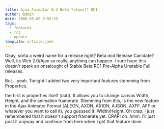 ```yaml
---
title: Ajax Animator 0.2 Beta *almost* RC1
author: admin
date: 2008-08-02 9:59:39
tags: 
  - features
  - rc1
  - update
template: article.jade
---
```


Okay, sorta  a weird name for a release right? Beta _and_ Release Canidate? Well, its Web 2.0/Ajax so really, anything can happen. I sure hope this doesn't spark an onsalought of Stable Beta RC1 Pre-Alpha Unstable Full releases.

But... yeah. Tonight I added two very important features stemming from Properties.

the first is properties itself (duh). It allows you to change canvas Width, Height, and the animation framerate. Stemming from this, is the new feature in the Ajax Animator Format (ALEON, AXON, AXION, AJSON, AXFF, AFF or whatever you want to call it), you guessed it: Width/Height. Oh crap. I just remembered that it doesn't support framerate yet. CRAP! oh. hmm. i'll just post it anyway and continue from here when I get that feature done.
